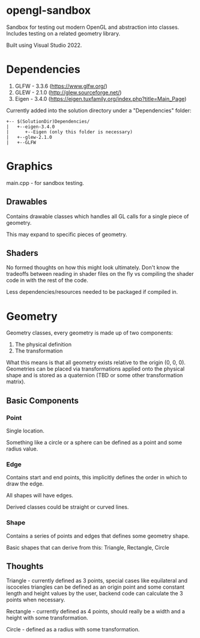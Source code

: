 # opengl-sandbox
Sandbox for testing out modern OpenGL and abstraction into classes. Includes testing on a related geometry library.

Built using Visual Studio 2022.

# Dependencies
1. GLFW - 3.3.6 (https://www.glfw.org/)
2. GLEW - 2.1.0 (http://glew.sourceforge.net/)
3. Eigen - 3.4.0 (https://eigen.tuxfamily.org/index.php?title=Main_Page)

Currently added into the solution directory under a "Dependencies" folder:

```
+-- $(SolutionDir)Dependencies/
|   +--eigen-3.4.0
|      +--Eigen (only this folder is necessary)
|   +--glew-2.1.0
|   +--GLFW
```

# Graphics

main.cpp - for sandbox testing.

## Drawables

Contains drawable classes which handles all GL calls for a single piece of geometry.

This may expand to specific pieces of geometry.

## Shaders

No formed thoughts on how this might look ultimately. Don't know the tradeoffs between reading in shader files on the fly vs compiling the shader code in with the rest of the code.

Less dependencies/resources needed to be packaged if compiled in.

# Geometry
Geometry classes, every geometry is made up of two components:
1. The physical definition
2. The transformation

What this means is that all geometry exists relative to the origin (0, 0, 0). Geometries can be placed via transformations applied onto the physical shape and is stored as a quaternion (TBD or some other transformation matrix).

## Basic Components

### Point

Single location.

Something like a circle or a sphere can be defined as a point and some radius value.

### Edge

Contains start and end points, this implicitly defines the order in which to draw the edge.

All shapes will have edges.

Derived classes could be straight or curved lines.

### Shape

Contains a series of points and edges that defines some geometry shape.

Basic shapes that can derive from this: Triangle, Rectangle, Circle

## Thoughts

Triangle - currently defined as 3 points, special cases like equilateral and iscoceles triangles can be defined as an origin point and some constant length and height values by the user, backend code can calculate the 3 points when necessary.

Rectangle - currently defined as 4 points, should really be a width and a height with some transformation.

Circle - defined as a radius with some transformation.